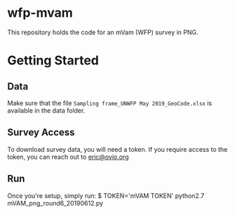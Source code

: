 # wfp-mvam

This repository holds the code for an mVam (WFP) survey in PNG.

# Getting Started

## Data

Make sure that the file `Sampling frame_UNWFP May 2019_GeoCode.xlsx` is available in the data folder.

## Survey Access

To download survey data, you will need a token. If you require access to the token, you can reach out to [eric@ovio.org](mailto:eric@ovio.org)

## Run

Once you're setup, simply run:
\$ TOKEN='mVAM TOKEN' python2.7 mVAM_png_round6_20190612.py
